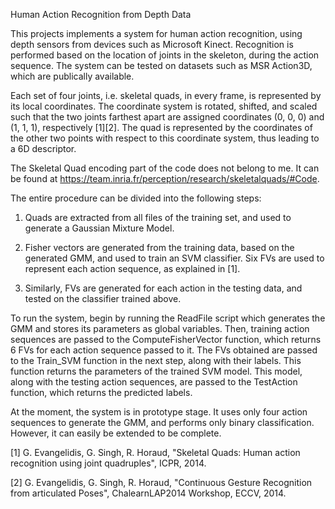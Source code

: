 Human Action Recognition from Depth Data

This projects implements a system for human action recognition, using depth sensors from devices such as Microsoft Kinect. Recognition is performed based on the location of joints in the skeleton, during the action sequence. The system can be tested on datasets such as MSR Action3D, which are publically available.

Each set of four joints, i.e. skeletal quads, in every frame, is represented by its local coordinates. The coordinate system is rotated, shifted, and scaled such that the two joints farthest apart are assigned coordinates (0, 0, 0) and (1, 1, 1), respectively [1][2]. The quad is represented by the coordinates of the other two points with respect to this coordinate system, thus leading to a 6D descriptor.

The Skeletal Quad encoding part of the code does not belong to me. It can be found at https://team.inria.fr/perception/research/skeletalquads/#Code.

The entire procedure can be divided into the following steps:
1) Quads are extracted from all files of the training set, and used to generate a Gaussian Mixture Model.

2) Fisher vectors are generated from the training data, based on the generated GMM, and used to train an SVM classifier. Six FVs are used to represent each action sequence, as explained in [1].

3) Similarly, FVs are generated for each action in the testing data, and tested on the classifier trained above.

To run the system, begin by running the ReadFile script which generates the GMM and stores its parameters as global variables. Then, training action sequences are passed to the ComputeFisherVector function, which returns 6 FVs for each action sequence passed to it. The FVs obtained are passed to the Train_SVM function in the next step, along with their labels. This function returns the parameters of the trained SVM model. This model, along with the testing action sequences, are passed to the TestAction function, which returns the predicted labels.

At the moment, the system is in prototype stage. It uses only four action sequences to generate the GMM, and performs only binary classification. However, it can easily be extended to be complete.


[1] G. Evangelidis, G. Singh, R. Horaud, "Skeletal Quads: Human action 
recognition using joint quadruples", ICPR, 2014.


[2] G. Evangelidis, G. Singh, R. Horaud, "Continuous Gesture Recognition 
from articulated Poses", ChalearnLAP2014 Workshop, ECCV, 2014.
